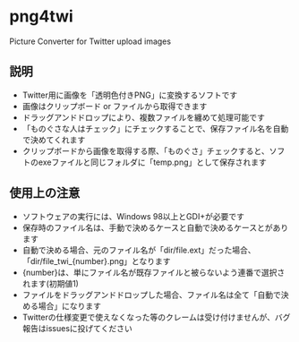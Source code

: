 # png4twi
Picture Converter for Twitter upload images

## 説明
- Twitter用に画像を「透明色付きPNG」に変換するソフトです
- 画像はクリップボード or ファイルから取得できます
- ドラッグアンドドロップにより、複数ファイルを纏めて処理可能です
- 「ものぐさな人はチェック」にチェックすることで、保存ファイル名を自動で決めてくれます
- クリップボードから画像を取得する際、「ものぐさ」チェックすると、ソフトのexeファイルと同じフォルダに「temp.png」として保存されます

## 使用上の注意
- ソフトウェアの実行には、Windows 98以上とGDI+が必要です
- 保存時のファイル名は、手動で決めるケースと自動で決めるケースとがあります
- 自動で決める場合、元のファイル名が「dir/file.ext」だった場合、「dir/file_twi_{number}.png」となります
- {number}は、単にファイル名が既存ファイルと被らないよう連番で選択されます(初期値1)
- ファイルをドラッグアンドドロップした場合、ファイル名は全て「自動で決める場合」になります
- Twitterの仕様変更で使えなくなった等のクレームは受け付けませんが、バグ報告はissuesに投げてください
